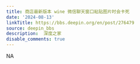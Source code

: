 ```yaml
---
title: 商店最新版本 wine 微信聊天窗口粘贴图片时会卡死
date: '2024-08-13'
linkTitle: https://bbs.deepin.org/en/post/276479
source: deepin_bbs
description:  深度之家 
disable_comments: true
---
```

NA
